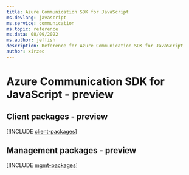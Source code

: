 ```yaml
---
title: Azure Communication SDK for JavaScript
ms.devlang: javascript
ms.service: communication
ms.topic: reference
ms.data: 08/09/2022
ms.author: jeffish
description: Reference for Azure Communication SDK for JavaScript
author: xirzec
---
```

# Azure Communication SDK for JavaScript - preview

## Client packages - preview
[!INCLUDE [client-packages](communication-client-index.md)]
## Management packages - preview
[!INCLUDE [mgmt-packages](communication-mgmt-index.md)]
